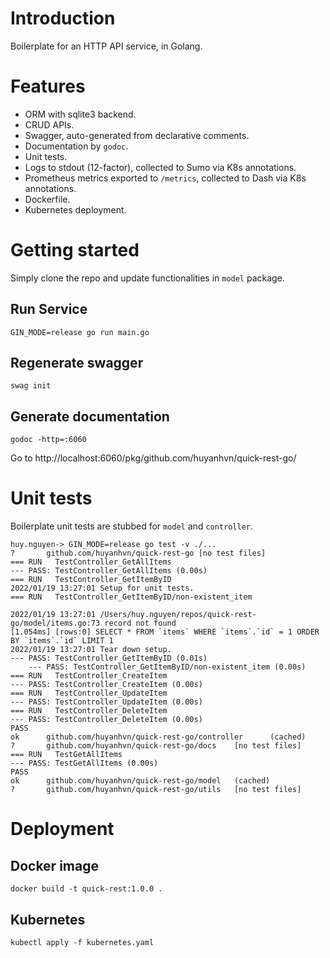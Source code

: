 # Introduction

Boilerplate for an HTTP API service, in Golang.

# Features

- ORM with sqlite3 backend.
- CRUD APIs.
- Swagger, auto-generated from declarative comments.
- Documentation by `godoc`.
- Unit tests.
- Logs to stdout (12-factor), collected to Sumo via K8s annotations.
- Prometheus metrics exported to `/metrics`, collected to Dash via K8s annotations.
- Dockerfile.
- Kubernetes deployment.

# Getting started

Simply clone the repo and update functionalities in `model` package.

## Run Service

```shell
GIN_MODE=release go run main.go
```

## Regenerate swagger

```shell
swag init
```

## Generate documentation

```shell
godoc -http=:6060
```

Go to http://localhost:6060/pkg/github.com/huyanhvn/quick-rest-go/

# Unit tests

Boilerplate unit tests are stubbed for `model` and `controller`.

```shell
huy.nguyen-> GIN_MODE=release go test -v ./...
?       github.com/huyanhvn/quick-rest-go [no test files]
=== RUN   TestController_GetAllItems
--- PASS: TestController_GetAllItems (0.00s)
=== RUN   TestController_GetItemByID
2022/01/19 13:27:01 Setup for unit tests.
=== RUN   TestController_GetItemByID/non-existent_item

2022/01/19 13:27:01 /Users/huy.nguyen/repos/quick-rest-go/model/items.go:73 record not found
[1.054ms] [rows:0] SELECT * FROM `items` WHERE `items`.`id` = 1 ORDER BY `items`.`id` LIMIT 1
2022/01/19 13:27:01 Tear down setup.
--- PASS: TestController_GetItemByID (0.01s)
    --- PASS: TestController_GetItemByID/non-existent_item (0.00s)
=== RUN   TestController_CreateItem
--- PASS: TestController_CreateItem (0.00s)
=== RUN   TestController_UpdateItem
--- PASS: TestController_UpdateItem (0.00s)
=== RUN   TestController_DeleteItem
--- PASS: TestController_DeleteItem (0.00s)
PASS
ok      github.com/huyanhvn/quick-rest-go/controller      (cached)
?       github.com/huyanhvn/quick-rest-go/docs    [no test files]
=== RUN   TestGetAllItems
--- PASS: TestGetAllItems (0.00s)
PASS
ok      github.com/huyanhvn/quick-rest-go/model   (cached)
?       github.com/huyanhvn/quick-rest-go/utils   [no test files]
```

# Deployment

## Docker image

```shell
docker build -t quick-rest:1.0.0 .
```

## Kubernetes

```shell
kubectl apply -f kubernetes.yaml
```
